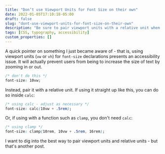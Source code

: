 ```yaml
---
title: "Don’t use Viewport Units for Font Size on their own"
date: 2022-01-05T17:10:18-05:00
draft: false
slug: "dont-use-viewport-units-for-font-size-on-their-own"
description: "Be sure to pair viewport units with a relative unit when using them on font sizes, or you'll introduce an accessibility issue."
tags: [CSS, typography, accessibility]
custom_properties: []
---
```


A quick pointer on something I just became aware of - that is, using viewport units (`vw` or `vh`) for `font-size` declarations presents an accessibility issue. It will actually prevent users from being to increase the size of text by zooming in or out.

```css
/* don't do this */
font-size: 10vw;
```

Instead, pair it with a relative unit. If using it straight up like this, you can do so inside `calc`:

```css
/* using calc - adjust as necessary */
font-size: calc(10vw + .5rem);
```

Or, if using with a function such as `clamp`, you don't need `calc`:

```css
/* using clamp */
font-size: clamp(10rem, 10vw + .5rem, 16rem);
```

I want to dig into the best way to pair viewport units and relative units - but that's another post.
